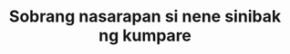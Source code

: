 ---
layout: post
title: Sobrang nasarapan si nene sinibak ng kumpare
duration: '07:00'
view: 160
rate: 2
video: 'https://flashservice.xvideos.com/embedframe/17103637'
category: 
 - pinay
 - kumpare
tags: 
 - pinay-sex
 - nagparaos
 - nene
 - mokong
 - fucked
 - jackpot
 - flawless
priority: 0.9
changefreq: daily
---